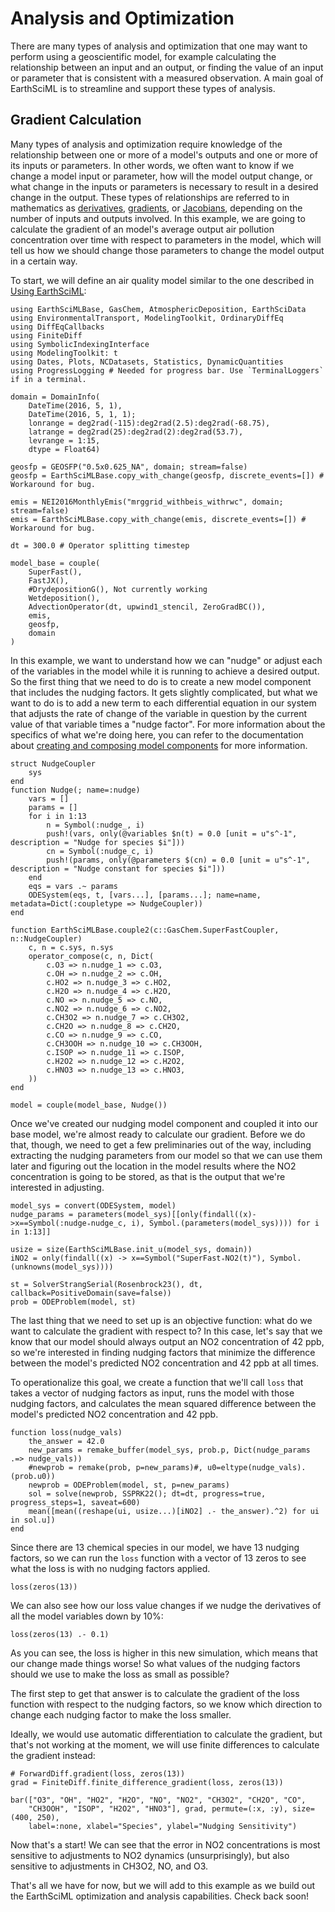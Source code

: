 # Analysis and Optimization

There are many types of analysis and optimization that one may want to perform using a geoscientific model, for example calculating the relationship between an input and an output, or finding the value of an input or parameter that is consistent with a measured observation.
A main goal of EarthSciML is to streamline and support these types of analysis.

## Gradient Calculation

Many types of analysis and optimization require knowledge of the relationship between one or more of a model's outputs and one or more of its inputs or parameters.
In other words, we often want to know if we change a model input or parameter, how will the model output change, or what change in the inputs or parameters is necessary to result in a desired change in the output.
These types of relationships are referred to in mathematics as [derivatives](https://en.wikipedia.org/wiki/Derivative), [gradients](https://en.wikipedia.org/wiki/Gradient), or [Jacobians](https://en.wikipedia.org/wiki/Jacobian_matrix_and_determinant), depending on the number of inputs and outputs involved.
In this example, we are going to calculate the gradient of an model's average output air pollution concentration over time with respect to parameters in the model, which will tell us how we should change those parameters to change the model output in a certain way.

To start, we will define an air quality model similar to the one described in [Using EarthSciML](@ref):

```@example optimization
using EarthSciMLBase, GasChem, AtmosphericDeposition, EarthSciData
using EnvironmentalTransport, ModelingToolkit, OrdinaryDiffEq
using DiffEqCallbacks
using FiniteDiff
using SymbolicIndexingInterface
using ModelingToolkit: t
using Dates, Plots, NCDatasets, Statistics, DynamicQuantities
using ProgressLogging # Needed for progress bar. Use `TerminalLoggers` if in a terminal.

domain = DomainInfo(
    DateTime(2016, 5, 1),
    DateTime(2016, 5, 1, 1);
    lonrange = deg2rad(-115):deg2rad(2.5):deg2rad(-68.75),
    latrange = deg2rad(25):deg2rad(2):deg2rad(53.7),
    levrange = 1:15,
    dtype = Float64)

geosfp = GEOSFP("0.5x0.625_NA", domain; stream=false)
geosfp = EarthSciMLBase.copy_with_change(geosfp, discrete_events=[]) # Workaround for bug.

emis = NEI2016MonthlyEmis("mrggrid_withbeis_withrwc", domain; stream=false)
emis = EarthSciMLBase.copy_with_change(emis, discrete_events=[]) # Workaround for bug.

dt = 300.0 # Operator splitting timestep

model_base = couple(
    SuperFast(),
    FastJX(),
    #DrydepositionG(), Not currently working
    Wetdeposition(),
    AdvectionOperator(dt, upwind1_stencil, ZeroGradBC()),
    emis,
    geosfp,
    domain
)
```

In this example, we want to understand how we can "nudge" or adjust each of the variables in the model while it is running to achieve a desired output.
So the first thing that we need to do is to create a new model component that includes the nudging factors.
It gets slightly complicated, but what we want to do is to add a new term to each differential equation in our system that adjusts the rate of change of the variable in question by the current value of that variable times a "nudge factor".
For more information about the specifics of what we're doing here, you can refer to the documentation about [creating and composing model components](https://base.earthsci.dev/dev/composition/) for more information.

```@example optimization
struct NudgeCoupler
    sys
end
function Nudge(; name=:nudge)
    vars = []
    params = []
    for i in 1:13
        n = Symbol(:nudge_, i)
        push!(vars, only(@variables $n(t) = 0.0 [unit = u"s^-1", description = "Nudge for species $i"]))
        cn = Symbol(:nudge_c, i)
        push!(params, only(@parameters $(cn) = 0.0 [unit = u"s^-1", description = "Nudge constant for species $i"]))
    end
    eqs = vars .~ params
    ODESystem(eqs, t, [vars...], [params...]; name=name, metadata=Dict(:coupletype => NudgeCoupler))
end

function EarthSciMLBase.couple2(c::GasChem.SuperFastCoupler, n::NudgeCoupler)
    c, n = c.sys, n.sys
    operator_compose(c, n, Dict(
        c.O3 => n.nudge_1 => c.O3,
        c.OH => n.nudge_2 => c.OH,
        c.HO2 => n.nudge_3 => c.HO2,
        c.H2O => n.nudge_4 => c.H2O,
        c.NO => n.nudge_5 => c.NO,
        c.NO2 => n.nudge_6 => c.NO2,
        c.CH3O2 => n.nudge_7 => c.CH3O2,
        c.CH2O => n.nudge_8 => c.CH2O,
        c.CO => n.nudge_9 => c.CO,
        c.CH3OOH => n.nudge_10 => c.CH3OOH,
        c.ISOP => n.nudge_11 => c.ISOP,
        c.H2O2 => n.nudge_12 => c.H2O2,
        c.HNO3 => n.nudge_13 => c.HNO3,
    ))
end

model = couple(model_base, Nudge())
```

Once we've created our nudging model component and coupled it into our base model, we're almost ready to calculate our gradient.
Before we do that, though, we need to get a few preliminaries out of the way, including extracting the nudging parameters from our model so that we can use them later and figuring out the location in the model results where the NO2 concentration is going to be stored, as that is the output that we're interested in adjusting.

```@example optimization
model_sys = convert(ODESystem, model)
nudge_params = parameters(model_sys)[[only(findall((x)->x==Symbol(:nudge₊nudge_c, i), Symbol.(parameters(model_sys)))) for i in 1:13]]

usize = size(EarthSciMLBase.init_u(model_sys, domain))
iNO2 = only(findall((x) -> x==Symbol("SuperFast₊NO2(t)"), Symbol.(unknowns(model_sys))))

st = SolverStrangSerial(Rosenbrock23(), dt, callback=PositiveDomain(save=false))
prob = ODEProblem(model, st)
```
The last thing that we need to set up is an objective function: what do we want to calculate the gradient with respect to?
In this case, let's say that we know that our model should always output an NO2 concentration of 42 ppb, so we're interested in finding nudging factors that minimize the difference between the model's predicted NO2 concentration and 42 ppb at all times.

To operationalize this goal, we create a function that we'll call `loss` that takes a vector of nudging factors as input, runs the model with those nudging factors, and calculates the mean squared difference between the model's predicted NO2 concentration and 42 ppb.

```@example optimization
function loss(nudge_vals)
    the_answer = 42.0
    new_params = remake_buffer(model_sys, prob.p, Dict(nudge_params .=> nudge_vals))
    #newprob = remake(prob, p=new_params)#, u0=eltype(nudge_vals).(prob.u0))
    newprob = ODEProblem(model, st, p=new_params)
    sol = solve(newprob, SSPRK22(); dt=dt, progress=true, progress_steps=1, saveat=600)
    mean([mean((reshape(ui, usize...)[iNO2] .- the_answer).^2) for ui in sol.u])
end
```
Since there are 13 chemical species in our model, we have 13 nudging factors, so we can run the `loss` function with a vector of 13 zeros to see what the loss is with no nudging factors applied.

```@example optimization
loss(zeros(13))
```

We can also see how our loss value changes if we nudge the derivatives of all the model variables down by 10%:

```@example optimization
loss(zeros(13) .- 0.1)
```

As you can see, the loss is higher in this new simulation, which means that our change made things worse!
So what values of the nudging factors should we use to make the loss as small as possible?

The first step to get that answer is to calculate the gradient of the loss function with respect to the nudging factors, so we know which direction to change each nudging factor to make the loss smaller.

Ideally, we would use automatic differentiation to calculate the gradient, but that's not working at the moment, we will use finite differences to calculate the gradient instead:

```@example optimization
# ForwardDiff.gradient(loss, zeros(13))
grad = FiniteDiff.finite_difference_gradient(loss, zeros(13))

bar(["O3", "OH", "HO2", "H2O", "NO", "NO2", "CH3O2", "CH2O", "CO", 
    "CH3OOH", "ISOP", "H2O2", "HNO3"], grad, permute=(:x, :y), size=(400, 250),
    label=:none, xlabel="Species", ylabel="Nudging Sensitivity")
```

Now that's a start! We can see that the error in NO2 concentrations is most sensitive to adjustments to NO2 dynamics (unsurprisingly), but also sensitive to adjustments in CH3O2, NO, and O3.

That's all we have for now, but we will add to this example as we build out the EarthSciML optimization and analysis capabilities.
Check back soon!